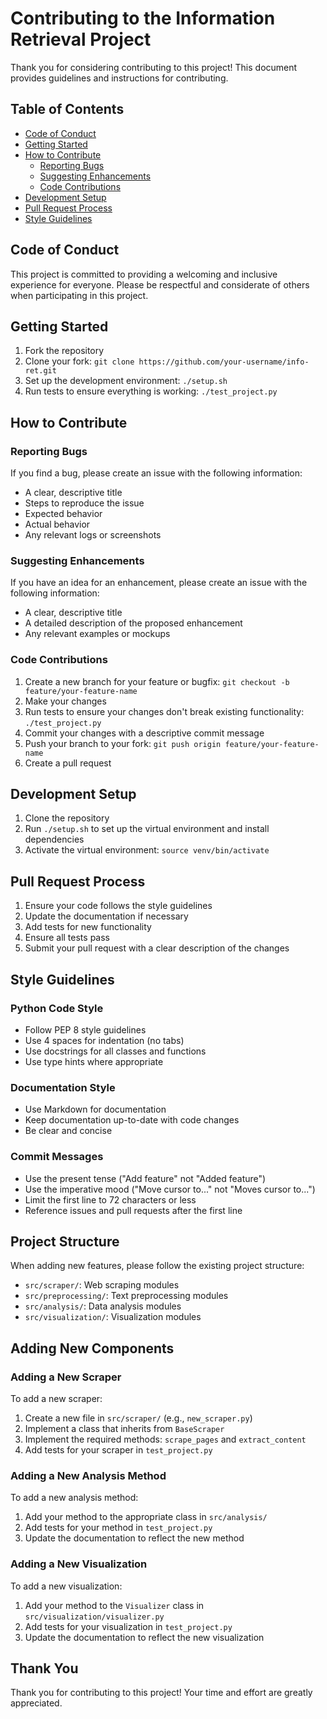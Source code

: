 # Contributing to the Information Retrieval Project

Thank you for considering contributing to this project! This document provides guidelines and instructions for contributing.

## Table of Contents

- [Code of Conduct](#code-of-conduct)
- [Getting Started](#getting-started)
- [How to Contribute](#how-to-contribute)
  - [Reporting Bugs](#reporting-bugs)
  - [Suggesting Enhancements](#suggesting-enhancements)
  - [Code Contributions](#code-contributions)
- [Development Setup](#development-setup)
- [Pull Request Process](#pull-request-process)
- [Style Guidelines](#style-guidelines)

## Code of Conduct

This project is committed to providing a welcoming and inclusive experience for everyone. Please be respectful and considerate of others when participating in this project.

## Getting Started

1. Fork the repository
2. Clone your fork: `git clone https://github.com/your-username/info-ret.git`
3. Set up the development environment: `./setup.sh`
4. Run tests to ensure everything is working: `./test_project.py`

## How to Contribute

### Reporting Bugs

If you find a bug, please create an issue with the following information:

- A clear, descriptive title
- Steps to reproduce the issue
- Expected behavior
- Actual behavior
- Any relevant logs or screenshots

### Suggesting Enhancements

If you have an idea for an enhancement, please create an issue with the following information:

- A clear, descriptive title
- A detailed description of the proposed enhancement
- Any relevant examples or mockups

### Code Contributions

1. Create a new branch for your feature or bugfix: `git checkout -b feature/your-feature-name`
2. Make your changes
3. Run tests to ensure your changes don't break existing functionality: `./test_project.py`
4. Commit your changes with a descriptive commit message
5. Push your branch to your fork: `git push origin feature/your-feature-name`
6. Create a pull request

## Development Setup

1. Clone the repository
2. Run `./setup.sh` to set up the virtual environment and install dependencies
3. Activate the virtual environment: `source venv/bin/activate`

## Pull Request Process

1. Ensure your code follows the style guidelines
2. Update the documentation if necessary
3. Add tests for new functionality
4. Ensure all tests pass
5. Submit your pull request with a clear description of the changes

## Style Guidelines

### Python Code Style

- Follow PEP 8 style guidelines
- Use 4 spaces for indentation (no tabs)
- Use docstrings for all classes and functions
- Use type hints where appropriate

### Documentation Style

- Use Markdown for documentation
- Keep documentation up-to-date with code changes
- Be clear and concise

### Commit Messages

- Use the present tense ("Add feature" not "Added feature")
- Use the imperative mood ("Move cursor to..." not "Moves cursor to...")
- Limit the first line to 72 characters or less
- Reference issues and pull requests after the first line

## Project Structure

When adding new features, please follow the existing project structure:

- `src/scraper/`: Web scraping modules
- `src/preprocessing/`: Text preprocessing modules
- `src/analysis/`: Data analysis modules
- `src/visualization/`: Visualization modules

## Adding New Components

### Adding a New Scraper

To add a new scraper:

1. Create a new file in `src/scraper/` (e.g., `new_scraper.py`)
2. Implement a class that inherits from `BaseScraper`
3. Implement the required methods: `scrape_pages` and `extract_content`
4. Add tests for your scraper in `test_project.py`

### Adding a New Analysis Method

To add a new analysis method:

1. Add your method to the appropriate class in `src/analysis/`
2. Add tests for your method in `test_project.py`
3. Update the documentation to reflect the new method

### Adding a New Visualization

To add a new visualization:

1. Add your method to the `Visualizer` class in `src/visualization/visualizer.py`
2. Add tests for your visualization in `test_project.py`
3. Update the documentation to reflect the new visualization

## Thank You

Thank you for contributing to this project! Your time and effort are greatly appreciated.